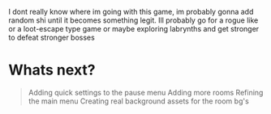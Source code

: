 I dont really know where im going with this game, im probably gonna add random shi until it becomes something legit.
Ill probably go for a rogue like or a loot-escape type game or maybe exploring labrynths and get stronger to defeat stronger bosses

# Whats next?

> Adding quick settings to the pause menu
> Adding more rooms
> Refining the main menu
> Creating real background assets for the room bg's
> 
